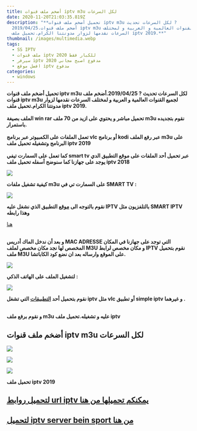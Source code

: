 ```yaml
---
title: أضخم ملف قنوات iptv m3u لكل السرعات
date: 2020-11-20T21:03:35.819Z
description: "**تحميل أضخم ملف قنوات iptv m3u لكل السرعات تحديث ?
  2019/04/25.أضخم ملف قنوات iptv m3u لجميع القنوات العالمية و العربية و لمختلف
  السرعات نقدمها لزوار مدونتنا الكرام.تحميل ملف iptv 2019.**"
thumbnail: /images/multimedia.webp
tags:
  - SS IPTV
  - ملف قنوات iptv للكبار فقط 2020
  - سيرفر iptv مدفوع اصبح مجاني 2020
  - افضل موقع iptv مدفوع
categories:
  - windows
---
```

<!--StartFragment-->

**تحميل أضخم ملف قنوات iptv m3u لكل السرعات تحديث ? 2019/04/25.أضخم ملف قنوات iptv m3u لجميع القنوات العالمية و العربية و لمختلف السرعات نقدمها لزوار مدونتنا الكرام.تحميل ملف iptv 2019.**\
**\
الملف بصيغة win rar تحميل مباشر و يحتوي على ازيد من 70 ملف m3u نقوم بتجديده باستمرار.**\
**\
تعمل الملفات على الكمبيوتر عبر برنامج vlc أو برنامج kodi عبر رفع الملف m3u على البرنامج وتشغيله تحميل ملف iptv 2019**\
**\
كما تعمل على السمارت تيفي smart tv عبر تحميل أحد الملفات على موقع التطبيق الدي يوجد على جهازنا كما سنوضح أسفله تحميل ملف iptv 2018**

[![](https://3.bp.blogspot.com/-GtNDEuBurRM/W9lQXAgn8VI/AAAAAAAAAC4/OpyKkvJFmk83WDo-DFdEzN5AehYh0N07ACPcBGAYYCw/s1600/638680956.gif)](https://cut.moufed.com/full?api=aa42fbd14cd857dabc5f6777ef6100a8bf63d6a7&url=aHR0cHM6Ly8zLmJwLmJsb2dzcG90LmNvbS8tR3ROREV1QnVyUk0vVzlsUVhBZ244VkkvQUFBQUFBQUFBQzQvT3B5S2t2SkZtazgzV0RvLURGZEV6TjVBZWhZaDBOMDdBQ1BjQkdBWVlDdy9zMTYwMC82Mzg2ODA5NTYuZ2lm&type=2)

**كيفية تشغيل ملفات m3u على السمارت تي في SMART TV :**

[![](https://1.bp.blogspot.com/-My0uVUEY_hg/W-SpA0YU7tI/AAAAAAAAAPE/BKwfq1vxuXgNV_MmEQZVQA19GACMBRkMQCPcBGAYYCw/s1600/promo-pattern-top.png)](https://cut.moufed.com/full?api=aa42fbd14cd857dabc5f6777ef6100a8bf63d6a7&url=aHR0cHM6Ly8xLmJwLmJsb2dzcG90LmNvbS8tTXkwdVZVRVlfaGcvVy1TcEEwWVU3dEkvQUFBQUFBQUFBUEUvQkt3ZnExdnh1WGdOVl9NbUVRWlZRQTE5R0FDTUJSa01RQ1BjQkdBWVlDdy9zMTYwMC9wcm9tby1wYXR0ZXJuLXRvcC5wbmc=&type=2)

**نقوم بالتوجه الى [موقع](https://cut.moufed.com/full?api=aa42fbd14cd857dabc5f6777ef6100a8bf63d6a7&url=aHR0cHM6Ly9zaXB0di5ldS9teWxpc3Qv&type=2) التطبيق الذي نشغل عليه IPTV بالتلفزيون مثل SMART IPTV وهذا رابطه**

[هنا](https://cut.moufed.com/full?api=aa42fbd14cd857dabc5f6777ef6100a8bf63d6a7&url=aHR0cHM6Ly9zaXB0di5ldS9teWxpc3Qv&type=2)

**\
و بعد أن ندخل الماك أدريس MAC ADRESSE التي توجد على جهازنا في المكان المخصص لها نجد مكان مخصص لملف M3U و مكان مخصص لرابط IPTV نقوم بتحميل ملف M3U على الموقع وارساله بعد ان نضع كود الكاباتشا.**

[![](https://3.bp.blogspot.com/-GtNDEuBurRM/W9lQXAgn8VI/AAAAAAAAAC4/OpyKkvJFmk83WDo-DFdEzN5AehYh0N07ACPcBGAYYCw/s1600/638680956.gif)](https://cut.moufed.com/full?api=aa42fbd14cd857dabc5f6777ef6100a8bf63d6a7&url=aHR0cHM6Ly8zLmJwLmJsb2dzcG90LmNvbS8tR3ROREV1QnVyUk0vVzlsUVhBZ244VkkvQUFBQUFBQUFBQzQvT3B5S2t2SkZtazgzV0RvLURGZEV6TjVBZWhZaDBOMDdBQ1BjQkdBWVlDdy9zMTYwMC82Mzg2ODA5NTYuZ2lm&type=2)

**لتشغيل الملف على الهاتف الذكي :**

[![](https://1.bp.blogspot.com/-My0uVUEY_hg/W-SpA0YU7tI/AAAAAAAAAPE/BKwfq1vxuXgNV_MmEQZVQA19GACMBRkMQCPcBGAYYCw/s1600/promo-pattern-top.png)](https://cut.moufed.com/full?api=aa42fbd14cd857dabc5f6777ef6100a8bf63d6a7&url=aHR0cHM6Ly8xLmJwLmJsb2dzcG90LmNvbS8tTXkwdVZVRVlfaGcvVy1TcEEwWVU3dEkvQUFBQUFBQUFBUEUvQkt3ZnExdnh1WGdOVl9NbUVRWlZRQTE5R0FDTUJSa01RQ1BjQkdBWVlDdy9zMTYwMC9wcm9tby1wYXR0ZXJuLXRvcC5wbmc=&type=2)

**نقوم بتحميل أحد [التطبيقات](https://cut.moufed.com/full?api=aa42fbd14cd857dabc5f6777ef6100a8bf63d6a7&url=aHR0cHM6Ly93d3cudmlkZW9sYW4ub3JnL3ZsYy9pbmRleC5hci5odG1s&type=2) التي تشغل iptv مثل vlc أو تطبيق simple iptv و غيرهما .**

\
**و نقوم برفع ملف m3u عليه و تشغيله.تحميل ملف iptv**

## أضخم ملف قنوات iptv m3u لكل السرعات

[![](https://1.bp.blogspot.com/-My0uVUEY_hg/W-SpA0YU7tI/AAAAAAAAAPE/BKwfq1vxuXgNV_MmEQZVQA19GACMBRkMQCPcBGAYYCw/s1600/promo-pattern-top.png)](https://cut.moufed.com/full?api=aa42fbd14cd857dabc5f6777ef6100a8bf63d6a7&url=aHR0cHM6Ly8xLmJwLmJsb2dzcG90LmNvbS8tTXkwdVZVRVlfaGcvVy1TcEEwWVU3dEkvQUFBQUFBQUFBUEUvQkt3ZnExdnh1WGdOVl9NbUVRWlZRQTE5R0FDTUJSa01RQ1BjQkdBWVlDdy9zMTYwMC9wcm9tby1wYXR0ZXJuLXRvcC5wbmc=&type=2)

[![](https://3.bp.blogspot.com/-GtNDEuBurRM/W9lQXAgn8VI/AAAAAAAAAC4/OpyKkvJFmk83WDo-DFdEzN5AehYh0N07ACPcBGAYYCw/s1600/638680956.gif)](https://cut.moufed.com/full?api=aa42fbd14cd857dabc5f6777ef6100a8bf63d6a7&url=aHR0cHM6Ly8zLmJwLmJsb2dzcG90LmNvbS8tR3ROREV1QnVyUk0vVzlsUVhBZ244VkkvQUFBQUFBQUFBQzQvT3B5S2t2SkZtazgzV0RvLURGZEV6TjVBZWhZaDBOMDdBQ1BjQkdBWVlDdy9zMTYwMC82Mzg2ODA5NTYuZ2lm&type=2)

[![](https://4.bp.blogspot.com/-DkDqtgyrlUA/W9lQZvc6pGI/AAAAAAAAAC0/cOZrpmdtiLwLtJ3Yg_ObvyS2hPDmo-qXwCPcBGAYYCw/s200/%25D8%25AA%25D8%25AD%25D9%2585%25D9%258A%25D9%2584-%25D9%2585%25D9%258A%25D8%25AF%25D9%258A%25D8%25A7-%25D9%2581%25D8%25A7%25D9%258A%25D8%25B1.png)](https://cut.moufed.com/full?api=aa42fbd14cd857dabc5f6777ef6100a8bf63d6a7&url=aHR0cHM6Ly80LmJwLmJsb2dzcG90LmNvbS8tRGtEcXRneXJsVUEvVzlsUVp2YzZwR0kvQUFBQUFBQUFBQzAvY09acnBtZHRpTHdMdEozWWdfT2J2eVMyaFBEbW8tcVh3Q1BjQkdBWVlDdy9zMTYwMC8lMjVEOCUyNUFBJTI1RDglMjVBRCUyNUQ5JTI1ODUlMjVEOSUyNThBJTI1RDklMjU4NC0lMjVEOSUyNTg1JTI1RDklMjU4QSUyNUQ4JTI1QUYlMjVEOSUyNThBJTI1RDglMjVBNy0lMjVEOSUyNTgxJTI1RDglMjVBNyUyNUQ5JTI1OEElMjVEOCUyNUIxLnBuZw==&type=2)

**تحميل ملف iptv 2019**

## [لتحميل روابط url iptv يمكنكم تحميلها من هنا](https://cut.moufed.com/full?api=aa42fbd14cd857dabc5f6777ef6100a8bf63d6a7&url=aHR0cHM6Ly93d3cuYXIubTN1aXB0di5jb20vaXB0di0lZDklODQlZDklODQlZDklODIlZDklODYlZDklODglZDglYTclZDglYWEtJWQ4JWE3JWQ5JTg0JWQ4JWI5JWQ4JWIxJWQ4JWE4JWQ5JThhJWQ4JWE5LTAzLTAyLTIwMjAtaXB0di1hcmFiaWMtY2hhbm5lbHMv&type=2)

## [لتحميل iptv server bein sport من هنا](https://cut.moufed.com/full?api=aa42fbd14cd857dabc5f6777ef6100a8bf63d6a7&url=aHR0cHM6Ly93d3cuYXIubTN1aXB0di5jb20vY2F0ZWdvcnkvbGlua3MtaXB0di8=&type=2)



<!--EndFragment-->